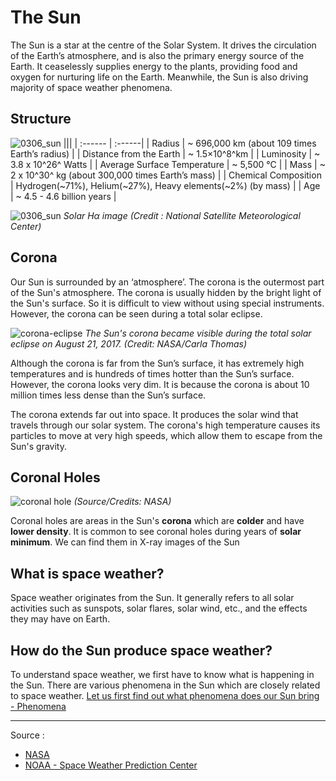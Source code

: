 # The Sun

The Sun is a star at the centre of the Solar System. It drives the circulation of the Earth’s atmosphere, and is also the primary energy source of the Earth. It ceaselessly supplies energy to the plants, providing food and oxygen for nurturing life on the Earth. Meanwhile, the Sun is also driving majority of space weather phenomena.

## Structure

![0306_sun](./static/0306_sun.png)
|||
| :------ | :------|
| Radius                        | ~ 696,000 km (about 109 times Earth’s radius)                |
| Distance from    the Earth | ~ 1.5×10^8^km                                             |
| Luminosity                | ~ 3.8 x 10^26^ Watts                              |
| Average Surface   Temperature | ~ 5,500 °C                                               |
| Mass                      | ~ 2 x 10^30^ kg (about 300,000 times Earth’s mass)         |
| Chemical Composition      | Hydrogen(~71%), Helium(~27%), Heavy elements(~2%) (by mass) |
| Age                       | ~ 4.5 - 4.6 billion years                                |

![0306_sun](./static/h-alpha-image)
*Solar Hα image (Credit : National Satellite Meteorological Center)*

## Corona

Our Sun is surrounded by an ‘atmosphere’. The corona is the outermost part of the Sun's atmosphere. The corona is usually hidden by the bright light of the Sun's surface.  So it is difficult to view without using special instruments. However, the corona can be seen during a total solar eclipse.

![corona-eclipse](./static/corona-eclipse.jpg)
*The Sun's corona became visible during the total solar eclipse on August 21, 2017. (Credit: NASA/Carla Thomas)*

Although the corona is far from the Sun’s surface, it has extremely high temperatures and is hundreds of times hotter than the Sun’s surface. However, the corona looks very dim. It is because the corona is about 10 million times less dense than the Sun’s surface. 

The corona extends far out into space. It produces the solar wind that travels through our solar system. The corona's high temperature causes its particles to move at very high speeds, which allow them to escape from the Sun's gravity.  

## Coronal Holes

![coronal hole](./static/0306_hole.jpg)
*(Source/Credits: NASA)*

Coronal holes are areas in the Sun's **corona** which are **colder** and have **lower density**. It is common to see coronal holes during years of **solar minimum**. We can find them in X-ray images of the Sun

## What is space weather?

Space weather originates from the Sun. It generally refers to all solar activities such as sunspots, solar flares, solar wind, etc., and the effects they may have on Earth.

## How do the Sun produce space weather?

To understand space weather, we first have to know what is happening in the Sun.  There are various phenomena in the Sun which are closely related to space weather.  [Let us first find out what phenomena does our Sun bring - Phenomena](#/en/phenomena/)

---

Source :
- [NASA](https://www.nasa.gov/)
- [NOAA - Space Weather Prediction Center](https://www.swpc.noaa.gov/)
